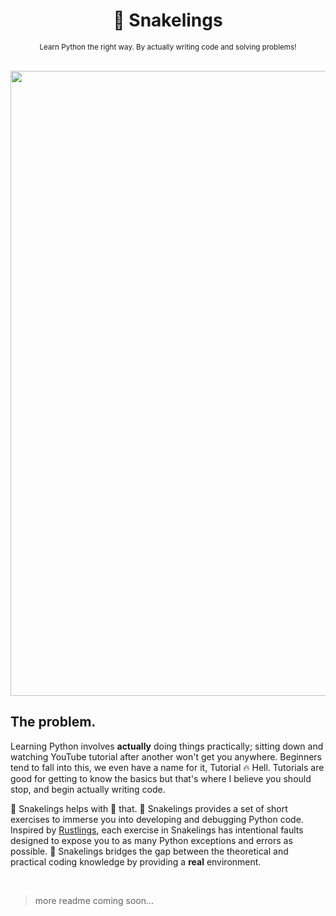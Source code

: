 <div align="center">

  # 🐍 Snakelings

  <sub>Learn Python the right way. By actually writing code and solving problems!</sub>

</div>

<br>

<img width="1000px" src="https://github.com/THEGOLDENPRO/snakelings/assets/66202304/ce48eae7-c2c6-4331-b7fe-a67bbfc07978">

## The problem.
Learning Python involves **actually** doing things practically; sitting down and watching YouTube tutorial after another won't get you anywhere. Beginners tend to fall into this, we even have a name for it, Tutorial 🔥 Hell. Tutorials are good for getting to know the basics but that's where I believe you should stop, and begin actually writing code.

🐍 Snakelings helps with 🌟 that. 🐍 Snakelings provides a set of short exercises to immerse you into developing and debugging Python code. Inspired by [Rustlings](https://github.com/rust-lang/rustlings), each exercise in Snakelings has intentional faults designed to expose you to as many Python exceptions and errors as possible. 🐍 Snakelings bridges the gap between the theoretical and practical coding knowledge by providing a **real** environment.

<br>

> more readme coming soon...
